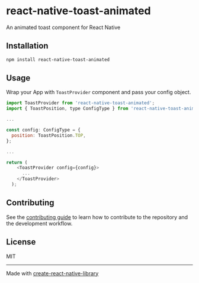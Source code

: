 # react-native-toast-animated

An animated toast component for React Native

## Installation

```sh
npm install react-native-toast-animated
```

## Usage

Wrap your App with `ToastProvider` component and pass your config object.

```js
import ToastProvider from 'react-native-toast-animated';
import { ToastPosition, type ConfigType } from 'react-native-toast-animated';

...

const config: ConfigType = {
  position: ToastPosition.TOP,
};

...

return (
    <ToastProvider config={config}>
      ...
    </ToastProvider>
  );
```

## Contributing

See the [contributing guide](CONTRIBUTING.md) to learn how to contribute to the repository and the development workflow.

## License

MIT

---

Made with [create-react-native-library](https://github.com/callstack/react-native-builder-bob)
